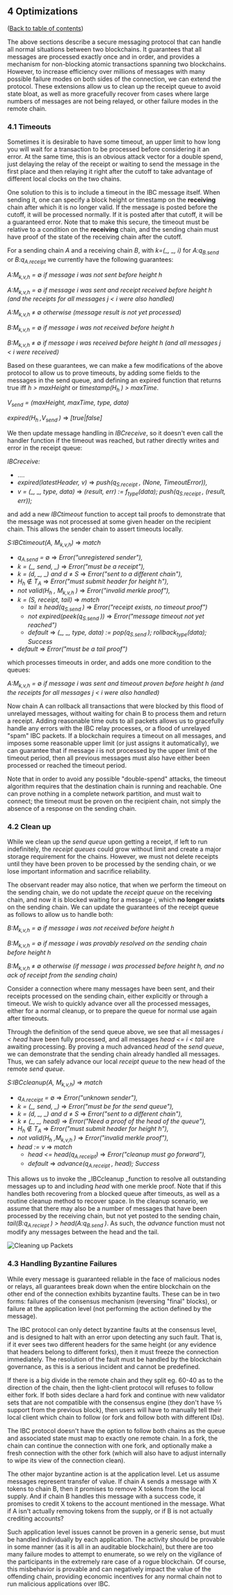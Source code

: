 ## 4 Optimizations

([Back to table of contents](specification.md#contents))

The above sections describe a secure messaging protocol that can handle all normal situations between two blockchains. It guarantees that all messages are processed exactly once and in order, and provides a mechanism for non-blocking atomic transactions spanning two blockchains. However, to increase efficiency over millions of messages with many possible failure modes on both sides of the connection, we can extend the protocol. These extensions allow us to clean up the receipt queue to avoid state bloat, as well as more gracefully recover from cases where large numbers of messages are not being relayed, or other failure modes in the remote chain.

### 4.1   Timeouts

Sometimes it is desirable to have some timeout, an upper limit to how long you will wait for a transaction to be processed before considering it an error. At the same time, this is an obvious attack vector for a double spend, just delaying the relay of the receipt or waiting to send the message in the first place and then relaying it right after the cutoff to take advantage of different local clocks on the two chains.

One solution to this is to include a timeout in the IBC message itself.  When sending it, one can specify a block height or timestamp on the **receiving** chain after which it is no longer valid. If the message is posted before the cutoff, it will be processed normally. If it is posted after that cutoff, it will be a guaranteed error. Note that to make this secure, the timeout must be relative to a condition on the **receiving** chain, and the sending chain must have proof of the state of the receiving chain after the cutoff.

For a sending chain _A_ and a receiving chain _B_, with _k=(\_, \_, i)_ for _A:q<sub>B.send</sub>_ or _B:q<sub>A.receipt</sub>_ we currently have the following guarantees:

_A:M<sub>k,v,h</sub> =_ &#8709; _if message i was not sent before height h_

_A:M<sub>k,v,h</sub> =_ &#8709; _if message i was sent and receipt received before height h (and the receipts for all messages j < i were also handled)_

_A:M<sub>k,v,h </sub>_ &#8800; &#8709; _otherwise (message result is not yet processed)_

_B:M<sub>k,v,h</sub> =_ &#8709; _if message i was not received before height h_

_B:M<sub>k,v,h </sub>_ &#8800; &#8709; _if message i was received before height h (and all messages j < i were received)_

Based on these guarantees, we can make a few modifications of the above protocol to allow us to prove timeouts, by adding some fields to the messages in the send queue, and defining an expired function that returns true iff _h > maxHeight_ or _timestamp(H<sub>h </sub>) > maxTime_.

_V<sub>send</sub> = (maxHeight, maxTime, type, data)_

_expired(H<sub>h </sub>,V<sub>send </sub>)_ &#8658; _[true|false]_

We then update message handling in _IBCreceive_, so it doesn't even call the handler function if the timeout was reached, but rather directly writes and error in the receipt queue:

_IBCreceive:_
  * ….
  * _expired(latestHeader, v)_ &#8658; _push(q<sub>S.receipt </sub>, (None, TimeoutError)),_
  * _v = (\_, \_, type, data)_ &#8658; _(result, err) := f<sub>type</sub>(data); push(q<sub>S.receipt </sub>, (result, err));_

and add a new _IBCtimeout_ function to accept tail proofs to demonstrate that the message was not processed at some given header on the recipient chain. This allows the sender chain to assert timeouts locally.


_S:IBCtimeout(A, M<sub>k,v,h</sub>)_ &#8658; _match_
  * _q<sub>A.send</sub> =_ &#8709; &#8658; _Error("unregistered sender"),_
  * _k = (\_, send, \_)_ &#8658; _Error("must be a receipt"),_
  * _k = (d, \_, \_) and d_ &#8800; _S_ &#8658; _Error("sent to a different chain"),_
  * _H<sub>h</sub>_ &#8713; _T<sub>A</sub>_ &#8658; _Error("must submit header for height h"),_
  * _not valid(H<sub>h</sub> , M<sub>k,v,h </sub>)_ &#8658; _Error("invalid merkle proof"),_
  * _k = (S, receipt, tail)_ &#8658; _match_
    * _tail_ &#8805; _head(q<sub>S.send </sub>)_ &#8658; _Error("receipt exists, no timeout proof")_
    * _not expired(peek(q<sub>S.send </sub>))_ &#8658; _Error("message timeout not yet reached")_
    * _default_ &#8658; _(\_, \_, type, data) := pop(q<sub>S.send </sub>); rollback<sub>type</sub>(data); Success_
  * _default_ &#8658; _Error("must be a tail proof")_

which processes timeouts in order, and adds one more condition to the queues:

_A:M<sub>k,v,h</sub> =_ &#8709; _if message i was sent and timeout proven before height h (and the receipts for all messages j < i were also handled)_

Now chain A can rollback all transactions that were blocked by this flood of unrelayed messages, without waiting for chain B to process them and return a receipt. Adding reasonable time outs to all packets allows us to gracefully handle any errors with the IBC relay processes, or a flood of unrelayed "spam" IBC packets. If a blockchain requires a timeout on all messages, and imposes some reasonable upper limit (or just assigns it automatically), we can guarantee that if message _i_ is not processed by the upper limit of the timeout period, then all previous messages must also have either been processed or reached the timeout period.

Note that in order to avoid any possible "double-spend" attacks, the timeout algorithm requires that the destination chain is running and reachable. One can prove nothing in a complete network partition, and must wait to connect; the timeout must be proven on the recipient chain, not simply the absence of a response on the sending chain.

### 4.2   Clean up

While we clean up the _send queue_ upon getting a receipt, if left to run indefinitely, the _receipt queues_ could grow without limit and create a major storage requirement for the chains.  However, we must not delete receipts until they have been proven to be processed by the sending chain, or we lose important information and sacrifice reliability.

The observant reader may also notice, that when we perform the timeout on the sending chain, we do not update the _receipt queue_ on the receiving chain, and now it is blocked waiting for a message _i_, which **no longer exists** on the sending chain. We can update the guarantees of the receipt queue as follows to allow us to handle both:

_B:M<sub>k,v,h</sub> =_ &#8709; _if message i was not received before height h_

_B:M<sub>k,v,h</sub> =_ &#8709; _if message i was provably resolved on the sending chain before height h_

_B:M<sub>k,v,h </sub>_ &#8800; &#8709; _otherwise (if message i was processed before height h, and no ack of receipt from the sending chain)_

Consider a connection where many messages have been sent, and their receipts processed on the sending chain, either explicitly or through a timeout. We wish to quickly advance over all the processed messages, either for a normal cleanup, or to prepare the queue for normal use again after timeouts.

Through the definition of the send queue above, we see that all messages _i < head_ have been fully processed, and all messages _head <= i < tail_ are awaiting processing. By proving a much advanced _head_ of the _send queue_, we can demonstrate that the sending chain already handled all messages. Thus, we can safely advance our local _receipt queue_ to the new head of the remote _send queue_.

_S:IBCcleanup(A, M<sub>k,v,h</sub>)_ &#8658; _match_
  * _q<sub>A.receipt</sub> =_ &#8709; &#8658; _Error("unknown sender"),_
  * _k = (\_, send, \_)_ &#8658; _Error("must be for the send queue"),_
  * _k = (d, \_, \_) and d_ &#8800; _S_ &#8658; _Error("sent to a different chain"),_
  * _k_ &#8800; _(\_, \_, head)_ &#8658; _Error("Need a proof of the head of the queue"),_
  * _H<sub>h</sub>_ &#8713; _T<sub>A</sub>_ &#8658; _Error("must submit header for height h"),_
  * _not valid(H<sub>h</sub> ,M<sub>k,v,h </sub>)_ &#8658; _Error("invalid merkle proof"),_
  * _head := v_ &#8658; _match_
    * _head <= head(q<sub>A.receipt</sub>)_ &#8658; _Error("cleanup must go forward"),_
    * _default_ &#8658; _advance(q<sub>A.receipt  </sub>, head); Success_

This allows us to invoke the _IBCcleanup _function to resolve all outstanding messages up to and including _head_ with one merkle proof. Note that if this handles both recovering from a blocked queue after timeouts, as well as a routine cleanup method to recover space. In the cleanup scenario, we assume that there may also be a number of messages that have been processed by the receiving chain, but not yet posted to the sending chain, _tail(B:q<sub>A.reciept </sub>) > head(A:q<sub>B.send </sub>)_. As such, the _advance_ function must not modify any messages between the head and the tail.

![Cleaning up Packets](images/CleanUp.png)


### 4.3   Handling Byzantine Failures

While every message is guaranteed reliable in the face of malicious nodes or relays, all guarantees break down when the entire blockchain on the other end of the connection exhibits byzantine faults. These can be in two forms: failures of the consensus mechanism (reversing "final" blocks), or failure at the application level (not performing the action defined by the message).

The IBC protocol can only detect byzantine faults at the consensus level, and is designed to halt with an error upon detecting any such fault. That is, if it ever sees two different headers for the same height (or any evidence that headers belong to different forks), then it must freeze the connection immediately. The resolution of the fault must be handled by the blockchain governance, as this is a serious incident and cannot be predefined.

If there is a big divide in the remote chain and they split eg. 60-40 as to the direction of the chain, then the light-client protocol will refuses to follow either fork. If both sides declare a hard fork and continue with new validator sets that are not compatible with the consensus engine (they don't have ⅔ support from the previous block), then users will have to manually tell their local client which chain to follow (or fork and follow both with different IDs).

The IBC protocol doesn't have the option to follow both chains as the queue and associated state must map to exactly one remote chain. In a fork, the chain can continue the connection with one fork, and optionally make a fresh connection with the other fork (which will also have to adjust internally to wipe its view of the connection clean).

The other major byzantine action is at the application level. Let us assume messages represent transfer of value. If chain A sends a message with X tokens to chain B, then it promises to remove X tokens from the local supply. And if chain B handles this message with a success code, it promises to credit X tokens to the account mentioned in the message. What if A isn't actually removing tokens from the supply, or if B is not actually crediting accounts?

Such application level issues cannot be proven in a generic sense, but must be handled individually by each application. The activity should be provable in some manner (as it is all in an auditable blockchain), but there are too many failure modes to attempt to enumerate, so we rely on the vigilance of the participants in the extremely rare case of a rogue blockchain. Of course, this misbehavior is provable and can negatively impact the value of the offending chain, providing economic incentives for any normal chain not to run malicious applications over IBC.
